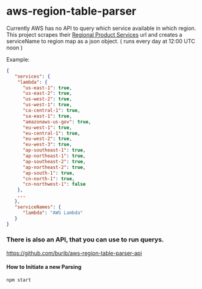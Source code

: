# aws-region-table-parser
Currently AWS has no API to query which service available in which region.  
This project scrapes their [Regional Product Services](http://aws.amazon.com/about-aws/global-infrastructure/regional-product-services/) url and creates a serviceName to region map as a json object. ( runs every day at 12:00 UTC noon )

Example:
```json
{
   "services": {
    "lambda": {
      "us-east-1": true,
      "us-east-2": true,
      "us-west-2": true,
      "us-west-1": true,
      "ca-central-1": true,
      "sa-east-1": true,
      "amazonaws-us-gov": true,
      "eu-west-1": true,
      "eu-central-1": true,
      "eu-west-2": true,
      "eu-west-3": true,
      "ap-southeast-1": true,
      "ap-northeast-1": true,
      "ap-southeast-2": true,
      "ap-northeast-2": true,
      "ap-south-1": true,
      "cn-north-1": true,
      "cn-northwest-1": false
    },
    ...
   },
   "serviceNames": {
      "lambda": "AWS Lambda"
   }
}
```

### There is also an API, that you can use to run querys.
https://github.com/burib/aws-region-table-parser-api

#### How to Initiate a new Parsing
 ```bash 
npm start
```
